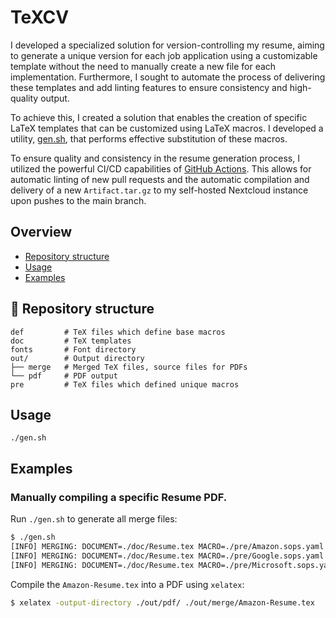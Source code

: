 # TeXCV

I developed a specialized solution for version-controlling my resume, aiming to generate a unique version for each job application using a customizable template without the need to manually create a new file for each implementation. Furthermore, I sought to automate the process of delivering these templates and add linting features to ensure consistency and high-quality output.

To achieve this, I created a solution that enables the creation of specific LaTeX templates that can be customized using LaTeX macros. I developed a utility, [gen.sh](https://github.com/Euvaz/TeXCV/blob/main/gen.sh), that performs effective substitution of these macros.

To ensure quality and consistency in the resume generation process, I utilized the powerful CI/CD capabilities of [GitHub Actions](https://github.com/features/actions). This allows for automatic linting of new pull requests and the automatic compilation and delivery of a new `Artifact.tar.gz` to my self-hosted Nextcloud instance upon pushes to the main branch.

## Overview

- [Repository structure](https://github.com/euvaz/texcv#-repository-structure)
- [Usage](https://github.com/euvaz/texcv#usage)
- [Examples](https://github.com/euvaz/texcv#examples)

## 📂 Repository structure

```
def         # TeX files which define base macros
doc         # TeX templates
fonts       # Font directory
out/        # Output directory
├── merge   # Merged TeX files, source files for PDFs
└── pdf     # PDF output
pre         # TeX files which defined unique macros
```

## Usage

`./gen.sh`

## Examples

### Manually compiling a specific Resume PDF.


Run `./gen.sh` to generate all merge files:

```bash
$ ./gen.sh
[INFO] MERGING: DOCUMENT=./doc/Resume.tex MACRO=./pre/Amazon.sops.yaml MERGE=./out/merge/Amazon-Resume.tex
[INFO] MERGING: DOCUMENT=./doc/Resume.tex MACRO=./pre/Google.sops.yaml MERGE=./out/merge/Google-Resume.tex
[INFO] MERGING: DOCUMENT=./doc/Resume.tex MACRO=./pre/Microsoft.sops.yaml MERGE=./out/merge/Microsoft-Resume.tex
```

Compile the `Amazon-Resume.tex` into a PDF using `xelatex`:

```bash
$ xelatex -output-directory ./out/pdf/ ./out/merge/Amazon-Resume.tex
```

